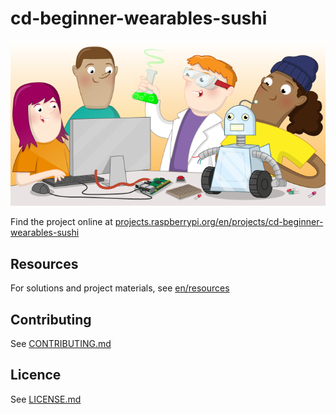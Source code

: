 # cd-beginner-wearables-sushi

![cd-beginner-wearables-sushi](banner.png)

Find the project online at [projects.raspberrypi.org/en/projects/cd-beginner-wearables-sushi](https://projects.raspberrypi.org/en/projects/cd-beginner-wearables-sushi)

## Resources
For solutions and project materials, see [en/resources](https://github.com/raspberrypilearning/cd-beginner-wearables-sushi/tree/master/en/resources)

## Contributing
See [CONTRIBUTING.md](CONTRIBUTING.md)

## Licence
 See [LICENSE.md](LICENSE.md)